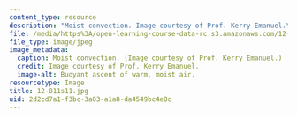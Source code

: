 ```yaml
---
content_type: resource
description: "Moist convection. Image courtesy of Prof. Kerry Emanuel.\r\n"
file: /media/https%3A/open-learning-course-data-rc.s3.amazonaws.com/12-811-tropical-meteorology-spring-2011/2d2cd7a1f3bc3a03a1a8da4549bc4e8c_12-811s11.jpg
file_type: image/jpeg
image_metadata:
  caption: Moist convection. (Image courtesy of Prof. Kerry Emanuel.)
  credit: Image courtesy of Prof. Kerry Emanuel.
  image-alt: Buoyant ascent of warm, moist air.
resourcetype: Image
title: 12-811s11.jpg
uid: 2d2cd7a1-f3bc-3a03-a1a8-da4549bc4e8c
---
```

